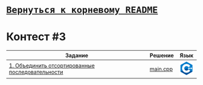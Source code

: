# [__```Вернуться к корневому README```__](https://github.com/Teru3301/KFU/blob/main/README.md)  
# Контест #3


| Задание | Решение | Язык |
| --- | --- | --- |
| [1. Объединить отсортированные последовательности](https://contest.yandex.ru/contest/53504/problems/1/) | [main.cpp](https://github.com/Teru3301/KFU/blob/main/Contest-2023-10-03/01/main.cpp) | [<img src="https://github.com/Teru3301/KFU/blob/main/img/cpp.png" width="40"/>]() |
